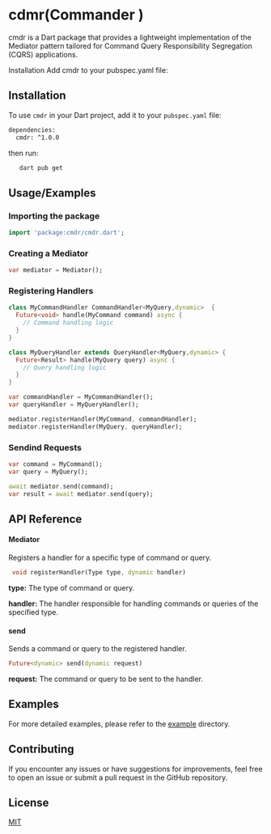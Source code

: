 
# cdmr(Commander )

cmdr is a Dart package that provides a lightweight implementation of the Mediator pattern tailored for Command Query Responsibility Segregation (CQRS) applications.


Installation
Add cmdr to your pubspec.yaml file:


## Installation

To use `cmdr` in your Dart project, add it to your `pubspec.yaml` file:

```bash
dependencies:
  cmdr: ^1.0.0

```
then run:
    
 ```bash
    dart pub get
```

## Usage/Examples

### Importing the package
```dart
import 'package:cmdr/cmdr.dart';
```

### Creating a Mediator
```dart
var mediator = Mediator();
```

### Registering Handlers
```dart
class MyCommandHandler CommandHandler<MyQuery,dynamic>  {
  Future<void> handle(MyCommand command) async {
    // Command handling logic
  }
}

class MyQueryHandler extends QueryHandler<MyQuery,dynamic> {
  Future<Result> handle(MyQuery query) async {
    // Query handling logic
  }
}

var commandHandler = MyCommandHandler();
var queryHandler = MyQueryHandler();

mediator.registerHandler(MyCommand, commandHandler);
mediator.registerHandler(MyQuery, queryHandler);

```

### Sendind Requests
```dart
var command = MyCommand();
var query = MyQuery();

await mediator.send(command);
var result = await mediator.send(query);
```
## API Reference

#### Mediator
Registers a handler for a specific type of command or query.
```dart
 void registerHandler(Type type, dynamic handler)
```

**type:** The type of command or query.

**handler:** The handler responsible for handling commands or queries of the specified type.

#### send
Sends a command or query to the registered handler.

```dart
Future<dynamic> send(dynamic request)
```

**request:** The command or query to be sent to the handler.
## Examples
For more detailed examples, please refer to the [example]() directory.
## Contributing

If you encounter any issues or have suggestions for improvements, feel free to open an issue or submit a pull request in the GitHub repository.

## License

[MIT](https://choosealicense.com/licenses/mit/)

